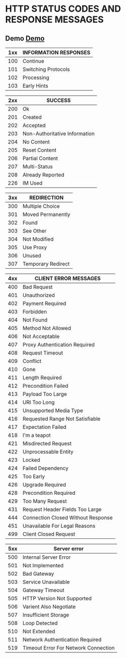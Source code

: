 # HTTP STATUS CODES AND RESPONSE MESSAGES

## Demo [Demo](https://a-kiwams.github.io/HTTP-Status-Codes/)

| 1xx | INFORMATION RESPONSES |
| ----------- | ----------- |
| 100 | Continue |
| 101 | Switching Protocols |
| 102 | Processing |
| 103 | Early Hints |

| 2xx | SUCCESS |
| ----------- | ----------- |
| 200 | Ok |
| 201 | Created |
| 202 | Accepted |
| 203 | Non-Authoritative Information |
| 204 | No Content |
| 205 | Reset Content |
| 206 | Partial Content |
| 207 | Multi-Status |
| 208 | Already Reported |
| 226 | IM Used |

| 3xx | REDIRECTION |
| ----------- | ----------- |
| 300 | Multiple Choice |
| 301 | Moved Permanently |
| 302 | Found |
| 303 | See Other |
| 304 | Not Modified |
| 305 | Use Proxy |
| 306 | Unused |
| 307 | Temporary Redirect |

| 4xx | CLIENT ERROR MESSAGES |
| ----------- | ----------- |
| 400 | Bad Request |
| 401 | Unauthorized |
| 402 | Payment Required |
| 403 | Forbidden |
| 404 | Not Found |
| 405 | Method Not Allowed |
| 406 | Not Acceptable |
| 407 | Proxy Authentication Required |
| 408 | Request Timeout |
| 409 | Conflict |
| 410 | Gone |
| 411 | Length Required |
| 412 | Precondition Failed |
| 413 | Payload Too Large |
| 414 | URI Too Long |
| 415 | Unsupported Media Type |
| 416 | Requested Range Not Satisfiable |
| 417 | Expectation Failed |
| 418 | I'm a teapot |
| 421 | Misdirected Request |
| 422 | Unprocessable Entity |
| 423 | Locked |
| 424 | Failed Dependency |
| 425 | Too Early |
| 426 | Upgrade Required |
| 428 | Precondition Required |
| 429 | Too Many Request |
| 431 | Request Header Fields Too Large |
| 444 | Connection Closed Without Response |
| 451 | Unavailable For Legal Reasons |
| 499 | Client Closed Request |

| 5xx | Server error |
| ----------- | ----------- |
| 500 | Internal Server Error |
| 501 | Not Implemented |
| 502 | Bad Gateway |
| 503 | Service Unavailable |
| 504 | Gateway Timeout |
| 505 | HTTP Version Not Supported |
| 506 | Varient Also Negotiate |
| 507 | Insufficient Storage |
| 508 | Loop Detected |
| 510 | Not Extended |
| 511 | Network Authentication Required |
| 519 | Timeout Error For Network Connection |





